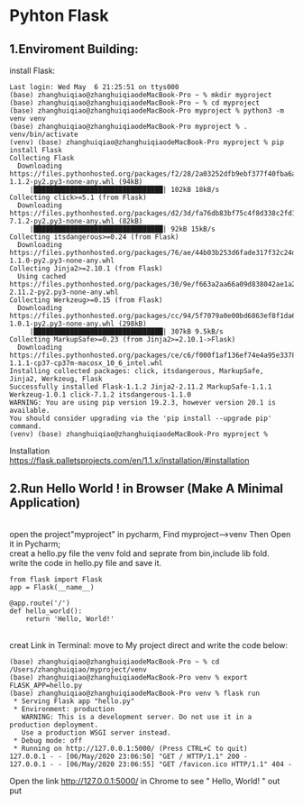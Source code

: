 # Pyhton Flask
## 1.Enviroment Building:
install Flask:
```
Last login: Wed May  6 21:25:51 on ttys000
(base) zhanghuiqiao@zhanghuiqiaodeMacBook-Pro ~ % mkdir myproject 
(base) zhanghuiqiao@zhanghuiqiaodeMacBook-Pro ~ % cd myproject 
(base) zhanghuiqiao@zhanghuiqiaodeMacBook-Pro myproject % python3 -m venv venv 
(base) zhanghuiqiao@zhanghuiqiaodeMacBook-Pro myproject % . venv/bin/activate 
(venv) (base) zhanghuiqiao@zhanghuiqiaodeMacBook-Pro myproject % pip install Flask
Collecting Flask
  Downloading https://files.pythonhosted.org/packages/f2/28/2a03252dfb9ebf377f40fba6a7841b47083260bf8bd8e737b0c6952df83f/Flask-1.1.2-py2.py3-none-any.whl (94kB)
     |████████████████████████████████| 102kB 18kB/s 
Collecting click>=5.1 (from Flask)
  Downloading https://files.pythonhosted.org/packages/d2/3d/fa76db83bf75c4f8d338c2fd15c8d33fdd7ad23a9b5e57eb6c5de26b430e/click-7.1.2-py2.py3-none-any.whl (82kB)
     |████████████████████████████████| 92kB 15kB/s 
Collecting itsdangerous>=0.24 (from Flask)
  Downloading https://files.pythonhosted.org/packages/76/ae/44b03b253d6fade317f32c24d100b3b35c2239807046a4c953c7b89fa49e/itsdangerous-1.1.0-py2.py3-none-any.whl
Collecting Jinja2>=2.10.1 (from Flask)
  Using cached https://files.pythonhosted.org/packages/30/9e/f663a2aa66a09d838042ae1a2c5659828bb9b41ea3a6efa20a20fd92b121/Jinja2-2.11.2-py2.py3-none-any.whl
Collecting Werkzeug>=0.15 (from Flask)
  Downloading https://files.pythonhosted.org/packages/cc/94/5f7079a0e00bd6863ef8f1da638721e9da21e5bacee597595b318f71d62e/Werkzeug-1.0.1-py2.py3-none-any.whl (298kB)
     |████████████████████████████████| 307kB 9.5kB/s 
Collecting MarkupSafe>=0.23 (from Jinja2>=2.10.1->Flask)
  Downloading https://files.pythonhosted.org/packages/ce/c6/f000f1af136ef74e4a95e33785921c73595c5390403f102e9b231b065b7a/MarkupSafe-1.1.1-cp37-cp37m-macosx_10_6_intel.whl
Installing collected packages: click, itsdangerous, MarkupSafe, Jinja2, Werkzeug, Flask
Successfully installed Flask-1.1.2 Jinja2-2.11.2 MarkupSafe-1.1.1 Werkzeug-1.0.1 click-7.1.2 itsdangerous-1.1.0
WARNING: You are using pip version 19.2.3, however version 20.1 is available.
You should consider upgrading via the 'pip install --upgrade pip' command.
(venv) (base) zhanghuiqiao@zhanghuiqiaodeMacBook-Pro myproject % 
```
Installation
<br>https://flask.palletsprojects.com/en/1.1.x/installation/#installation

## 2.Run Hello World ! in Browser (Make A Minimal Application)
<br>open the project"myproject" in pycharm, Find myproject-->venv Then Open it in Pycharm;
<br>creat a hello.py file  the venv fold and seprate from bin,include lib fold.
<br>write the code in hello.py file and save it.
```
from flask import Flask
app = Flask(__name__)

@app.route('/')
def hello_world():
    return 'Hello, World!'
```
<br>creat Link in Terminal:
move to My project direct and write the code below:
```
(base) zhanghuiqiao@zhanghuiqiaodeMacBook-Pro ~ % cd /Users/zhanghuiqiao/myproject/venv 
(base) zhanghuiqiao@zhanghuiqiaodeMacBook-Pro venv % export FLASK_APP=hello.py 
(base) zhanghuiqiao@zhanghuiqiaodeMacBook-Pro venv % flask run  
 * Serving Flask app "hello.py"
 * Environment: production
   WARNING: This is a development server. Do not use it in a production deployment.
   Use a production WSGI server instead.
 * Debug mode: off
 * Running on http://127.0.0.1:5000/ (Press CTRL+C to quit)
127.0.0.1 - - [06/May/2020 23:06:50] "GET / HTTP/1.1" 200 -
127.0.0.1 - - [06/May/2020 23:06:55] "GET /favicon.ico HTTP/1.1" 404 -
```
Open the link http://127.0.0.1:5000/ in Chrome to see " Hello, World! " out put




